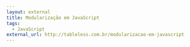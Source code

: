 ```yaml
---
layout: external
title: Modularização em JavaScript
tags:
  - JavaScript
external_url: http://tableless.com.br/modularizacao-em-javascript
---
```

